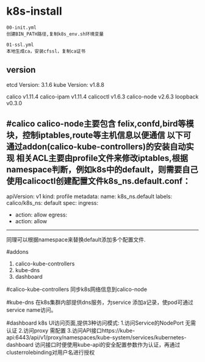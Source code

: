 # k8s-install

	00-init.yml
	创建BIN_PATH路径,复制k8s_env.sh环境变量

	01-ssl.yml
    本地生成ca，安装cfssl，复制ca证书


## version
etcd Version: 3.1.6
kube Version: v1.8.8

calico v1.11.4
calico-ipam v1.11.4
calicoctl v1.6.3
calico-node v2.6.3
loopback v0.3.0


#calico
calico-node主要包含 felix,confd,bird等模块，控制iptables,route等主机信息以便通信
以下可通过addon(calico-kube-controllers)的安装自动实现
相关ACL主要由profile文件来修改iptables,根据namespace判断，例如k8s中的default，则需要自己使用calicoctl创建配置文件k8s_ns.default.conf：
------
apiVersion: v1
kind: profile
metadata:
  name: k8s_ns.default
  labels:
    calico/k8s_ns: default
spec:
  ingress:
  - action: allow
  egress:
  - action: allow
--------
同理可以根据namespace来替换default添加多个配置文件.


#addons
1. calico-kube-controllers
2. kube-dns
3. dashboard

#calico-kube-controllers
同步k8s网络信息到calico-node

#kube-dns
在k8s集群内部提供dns服务，为service 添加a记录，使pod可通过service name访问。

#dashboard
k8s UI访问页面,提供3种访问模式:
1.访问Service的NodePort 无需认证
2.访问proxy 需配置
3.访问API接口https://kube-api:6443/api/v1/proxy/namespaces/kube-system/services/kubernetes-dashboard
访问接口时便使用kube-api的安全配置参数作为认证，再通过clusterrolebinding对用户名进行授权

